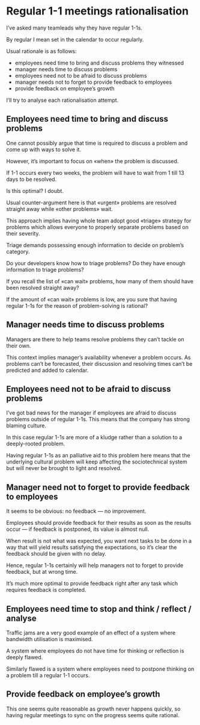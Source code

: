 # Regular 1-1 meetings rationalisation

I’ve asked many teamleads why they have regular 1-1s.

By regular I mean set in the calendar to occur regularly.

Usual rationale is as follows:
- employees need time to bring and discuss problems they witnessed
- manager needs time to discuss problems
- employees need not to be afraid to discuss problems
- manager needs not to forget to provide feedback to employees
- provide feedback on employee’s growth

I’ll try to analyse each rationalisation attempt.

## Employees need time to bring and discuss problems

One cannot possibly argue that time is required to discuss a problem and come up with ways to solve it.

However, it’s important to focus on «when» the problem is discussed.

If 1-1 occurs every two weeks, the problem will have to wait from 1 till 13 days to be resolved.

Is this optimal? I doubt.

Usual counter-argument here is that «urgent» problems are resolved straight away while «other problems» wait.

This approach implies having whole team adopt good «triage» strategy for problems which allows everyone to properly separate problems based on their severity.

Triage demands possessing enough information to decide on problem’s category.

Do your developers know how to triage problems? Do they have enough information to triage problems?

If you recall the list of «can wait» problems, how many of them should have been resolved straight away?

If the amount of «can wait» problems is low, are you sure that having regular 1-1s for the reason of problem-solving is rational?

## Manager needs time to discuss problems

Managers are there to help teams resolve problems they can’t tackle on their own.

This context implies manager’s availability whenever a problem occurs. As problems can’t be forecasted, their discussion and resolving times can’t be predicted and added to calendar.


## Employees need not to be afraid to discuss problems

I’ve got bad news for the manager if employees are afraid to discuss problems outside of regular 1-1s. This means that the company has strong blaming culture.

In this case regular 1-1s are more of a kludge rather than a solution to a deeply-rooted problem.

Having regular 1-1s as an palliative aid to this problem here means that the underlying cultural problem will keep affecting the sociotechnical system but will never be brought to light and resolved.

## Manager need not to forget to provide feedback to employees

It seems to be obvious: no feedback — no improvement.

Employees should provide feedback for their results as soon as the results occur — if feedback is postponed, its value is almost null.

When result is not what was expected, you want next tasks to be done in a way that will yield results satisfying the expectations, so it’s clear the feedback should be given with no delay.

Hence, regular 1-1s certainly will help managers not to forget to provide feedback, but at wrong time.

It’s much more optimal to provide feedback right after any task which requires feedback is completed.

## Employees need time to stop and think / reflect / analyse

Traffic jams are a very good example of an effect of a system where bandwidth utilisation is maximised.

A system where employees do not have time for thinking or reflection is deeply flawed.

Similarly flawed is a system where employees need to postpone thinking on a problem till a regular 1-1 occurs.

## Provide feedback on employee’s growth

This one seems quite reasonable as growth never happens quickly, so having regular meetings to sync on the progress seems quite rational.
